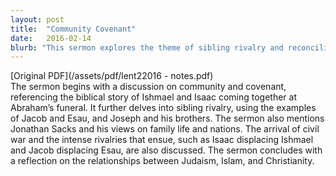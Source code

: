 ```yaml
---
layout: post
title:  "Community Covenant"
date:   2016-02-14
blurb: "This sermon explores the theme of sibling rivalry and reconciliation in the Bible, drawing from the stories of Ishmael and Isaac, Jacob and Esau, and Joseph and his brothers. It also discusses the relationships between Judaism, Islam, and Christianity."
---
```

[Original PDF](/assets/pdf/lent22016 - notes.pdf)    
The sermon begins with a discussion on community and covenant, referencing the biblical story of Ishmael and Isaac coming together at Abraham’s funeral. It further delves into sibling rivalry, using the examples of Jacob and Esau, and Joseph and his brothers. The sermon also mentions Jonathan Sacks and his views on family life and nations. The arrival of civil war and the intense rivalries that ensue, such as Isaac displacing Ishmael and Jacob displacing Esau, are also discussed. The sermon concludes with a reflection on the relationships between Judaism, Islam, and Christianity.

